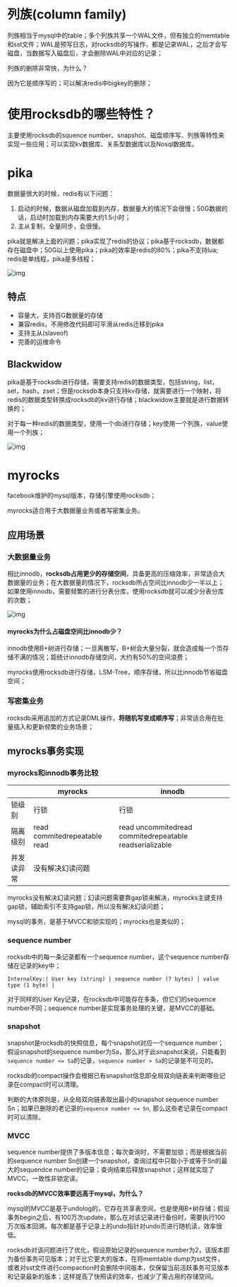 # 列族(column family)

列族相当于mysql中的table；多个列族共享一个WAL文件，但有独立的memtable和sst文件；WAL是预写日志，对rocksdb的写操作，都是记录WAL，之后才会写磁盘，当数据写入磁盘后，才会删除WAL中对应的记录；



列族的删除非常快，为什么？

因为它是顺序写的；可以解决redis中bigkey的删除；

# 使用rocksdb的哪些特性？

主要使用rocksdb的squence number、snapshot、磁盘顺序写、列族等特性来实现一些应用；可以实现kv数据库、关系型数据库以及Nosql数据库。

# pika

数据量很大的时候，redis有以下问题：

1. 启动的时候，数据从磁盘加载到内存，数据量大的情况下会很慢；50G数据的话，启动时加载到内存需要大约1.5小时；
2. 主从复制，全量同步，会很慢。



pika就是解决上面的问题；pika实现了redis的协议；pika基于rocksdb，数据都存在磁盘中；50G以上使用pika；pika的效率是redis的80%；pika不支持lua; redis是单线程，pika是多线程；

![img](https://cdn.nlark.com/yuque/0/2022/png/756577/1648108862450-d7b71f6b-8722-4050-981b-0470312c305a.png)

## 特点

- 容量大，支持百G数据量的存储
- 兼容redis，不用修改代码即可平滑从redis迁移到pika
- 支持主从(slaveof)
- 完善的运维命令

## Blackwidow

pika是基于rocksdb进行存储，需要支持redis的数据类型，包括string，list，set，hash，zset；但是rocksdb本身只支持kv存储，就需要进行一个映射，将redis的数据类型转换成rocksdb的kv进行存储；blackwidow主要就是进行数据转换的；



对于每一种redis的数据类型，使用一个db进行存储；key使用一个列族，value使用一个列族；

![img](https://cdn.nlark.com/yuque/0/2022/png/756577/1648110707253-49272d69-69ac-429b-a05a-100ebf258eff.png)



# myrocks

facebook维护的mysql版本，存储引擎使用rocksdb；

myrocks适合用于大数据量业务或者写密集业务。

## 应用场景

### 大数据量业务

相比innodb，**rocksdb占用更少的存储空间**，具备更高的压缩效率，非常适合大数据量的业务；在大数据量的情况下，rocksdb所占空间比innodb少一半以上；如果使用innodb，需要频繁的进行分表分库，使用rocksdb就可以减少分表分库的次数；

![img](https://cdn.nlark.com/yuque/0/2022/png/756577/1648168466599-4ddfc72c-4d77-4fe8-945d-4e37cff88d6f.png)

#### myrocks为什么占磁盘空间比innodb少？

innodb使用B+树进行存储；一旦离散写，B+树会大量分裂，就会造成每一个页存储不满的情况；距统计innodb存储空间，大约有50%的空间浪费；

myrocks使用rocksdb进行存储，LSM-Tree，顺序存储，所以比innodb节省磁盘空间；

### 写密集业务

rocksdb采用追加的方式记录DML操作，**将随机写变成顺序写**；非常适合用在批量插入和更新频繁的业务场景；

## myrocks事务实现

### myrocks和innodb事务比较

|            | myrocks                      | innodb                                                  |
| ---------- | ---------------------------- | ------------------------------------------------------- |
| 锁级别     | 行锁                         | 行锁                                                    |
| 隔离级别   | read commitedrepeatable read | read uncommitedread commitedrepeatable readserializable |
| 并发读异常 | 没有解决幻读问题             |                                                         |

myrocks没有解决幻读问题；幻读问题需要靠gap锁来解决，myrocks主键支持gap锁，辅助索引不支持gap锁，所以没有解决幻读问题；



mysql的事务，是基于MVCC和锁实现的；myrocks也是类似的；

### sequence number

rocksdb中的每一条记录都有一个sequence number，这个sequence number存储在记录的key中；

```
InternalKey:| User key (string) | sequence number (7 bytes) | value type (1 byte) |
```

对于同样的User Key记录，在rocksdb中可能存在多条，但它们的sequence number不同；sequence number是实现事务处理的关键，是MVCC的基础。

### snapshot

snapshot是rocksdb的快照信息，每个snapshot对应一个sequence number；假设snapshot的sequence number为Sa，那么对于此snapshot来说，只能看到`sequence number <= Sa`的记录，`sequence number > Sa`的记录是不可见的。



rocksdb的compact操作会根据已有snapshot信息即全局双向链表来判断哪些记录在compact时可以清理。



判断的大体原则是，从全局双向链表取出最小的snapshot sequence number Sn；如果已删除的老记录的`sequence number <= Sn`, 那么这些老记录在compact时可以清除。

### MVCC

sequence number提供了多版本信息；每次查询时，不需要加锁；而是根据当前的sequence number Sn创建一个snapshot，查询过程中只取小于或等于Sn的最大的sequendce number的记录；查询结束后释放snapshot；这样就实现了MVCC，一致性非锁定读。



**rocksdb的MVCC效率要远高于mysql，为什么？**

mysql的MVCC是基于undolog的，它存在共享表空间，也是使用B+树存储；假设事务begin之后，有100万次update，那么在对该记录进行备份时，需要执行100万次版本回溯，每次都是基于记录上的undo指针对undo页进行随机读，效率很低。



rocksdb对该问题进行了优化，假设原始记录的sequence number为2，该版本即为备份事务可见版本；对于比它更大的版本，在将memtable dump为sst文件，或者对sst文件进行compaction时会删除中间版本，仅保留当前活跃事务可见版本和记录最新的版本；这样提高了快照读的效率，也减少了需占用的存储空间。